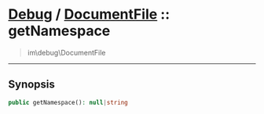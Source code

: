 # [Debug](debug.md) / [DocumentFile](debug-DocumentFile.md) :: getNamespace
 > im\debug\DocumentFile
____

## Synopsis
```php
public getNamespace(): null|string
```
